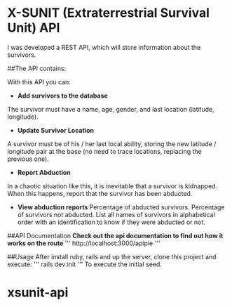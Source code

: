 # X-SUNIT (Extraterrestrial Survival Unit) API

I was developed a REST API, which will store information about the survivors.

##The API contains:

With this API you can:
* **Add survivors to the database**

The survivor must have a name, age, gender, and last location (latitude, longitude).

* **Update Survivor Location**

A survivor must be of his / her last local ability, storing the new latitude / longitude pair at the base (no need to trace locations, replacing the previous one).

* **Report Abduction**

In a chaotic situation like this, it is inevitable that a survivor is kidnapped. When this happens, report that the survivor has been abducted.

* **View abduction reports**
Percentage of abducted survivors.
Percentage of survivors not abducted.
List all names of survivors in alphabetical order with an identification to know if they were abducted or not.

##API Documentation
**Check out the api documentation to find out how it works on the route**
'''
http://localhost:3000/apipie
'''

##Usage
After install ruby, rails and up the server, clone this project and execute:
'''
rails dev:init
'''
To execute the initial seed.


# xsunit-api
